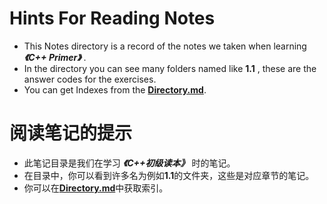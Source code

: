# Hints For Reading Notes

+ This Notes directory is a record of the notes we taken when learning ***《C++ Primer》*** .
+ In the directory you can see many folders named like **1.1** , these are the answer codes for the exercises.
+ You can get Indexes from the [**Directory.md**](./Directory.md).

# 阅读笔记的提示

+ 此笔记目录是我们在学习 ***《C++初级读本》*** 时的笔记。
+ 在目录中，你可以看到许多名为例如**1.1**的文件夹，这些是对应章节的笔记。
+ 你可以在[**Directory.md**](./Directory.md)中获取索引。